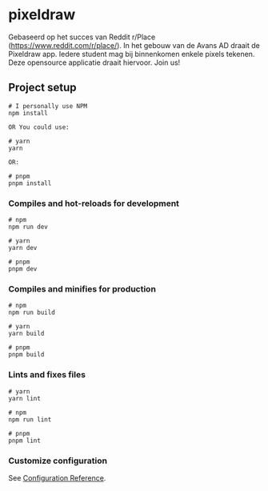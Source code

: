 # pixeldraw
Gebaseerd op het succes van Reddit r/Place (https://www.reddit.com/r/place/).
In het gebouw van de Avans AD draait de Pixeldraw app. Iedere student mag bij binnenkomen enkele pixels tekenen. Deze opensource applicatie draait hiervoor. Join us!

## Project setup

```
# I personally use NPM
npm install

OR You could use:

# yarn
yarn

OR:

# pnpm
pnpm install
```

### Compiles and hot-reloads for development

```
# npm
npm run dev

# yarn
yarn dev

# pnpm
pnpm dev
```

### Compiles and minifies for production

```
# npm
npm run build

# yarn
yarn build

# pnpm
pnpm build
```

### Lints and fixes files

```
# yarn
yarn lint

# npm
npm run lint

# pnpm
pnpm lint
```

### Customize configuration

See [Configuration Reference](https://vitejs.dev/config/).
